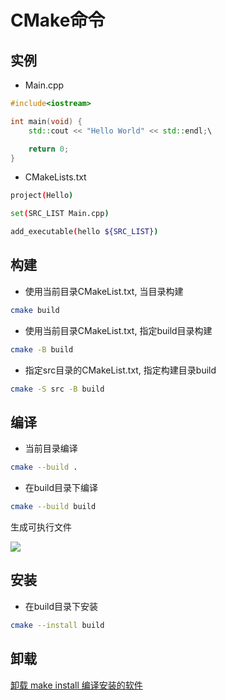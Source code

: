 <!--
 * @Description指令
 * @Version: 1.0
 * @Author: dmjcb
 * @Email: dmjcb@163.com
 * @Date: 2023-09-16 16:02:42
 * @LastEditors: dmjcb
 * @LastEditTime: 2024-06-10 17:57:47
-->

# CMake命令


## 实例

- Main.cpp

```cpp
#include<iostream>

int main(void) {
    std::cout << "Hello World" << std::endl;\

    return 0;
}

```

- CMakeLists.txt

```sh
project(Hello)

set(SRC_LIST Main.cpp)

add_executable(hello ${SRC_LIST})
```

## 构建

- 使用当前目录CMakeList.txt, 当目录构建

```sh
cmake build
```

- 使用当前目录CMakeList.txt,  指定build目录构建

```sh
cmake -B build
```

- 指定src目录的CMakeList.txt, 指定构建目录build

```sh
cmake -S src -B build
```

## 编译

- 当前目录编译

```sh
cmake --build .
```

- 在build目录下编译

```sh
cmake --build build
```

生成可执行文件

![](/.imgur/20231202004223.png)

## 安装

- 在build目录下安装

```sh
cmake --install build
```

## 卸载

[卸载 make install 编译安装的软件](https://blog.csdn.net/reasonyuanrobot/article/details/106732047)